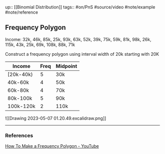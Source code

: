 up:: [[Binomial Distribution]]
tags:: #on/PnS #source/video #note/example #note/reference  

## Frequency Polygon

Income: 32k, 46k, 85k, 25k, 93k, 63k, 52k, 39k, 75k, 59k, 81k, 98k, 26k, 115k, 43k, 25k, 69k, 108k, 88k, 71k

Construct a frequency polygon using interval width of 20k starting with 20K

| Income     | Freq | Midpoint |
| ---------- | ---- | -------- |
| \[20k-40k) | 5    | 30k      |
| 40k-60k    | 4    | 50k      |
| 60k-80k    | 4    | 70k      |
| 80k-100k   | 5    | 90k      |
| 100k-120k  | 2    | 110k         |

![[Drawing 2023-05-07 01.20.49.excalidraw.png]]






---

### References

[How To Make a Frequency Polygon - YouTube](https://www.youtube.com/watch?v=y7Wb9AjbRjo&list=PL0o_zxa4K1BVsziIRdfv4Hl4UIqDZhXWV&index=16)